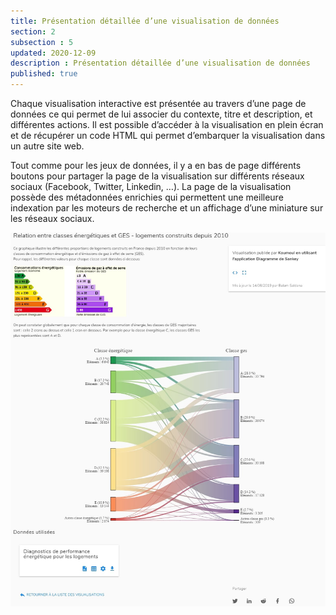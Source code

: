 ```yaml
---
title: Présentation détaillée d’une visualisation de données
section: 2
subsection : 5
updated: 2020-12-09
description : Présentation détaillée d’une visualisation de données
published: true
---
```

Chaque visualisation interactive est présentée au travers d’une page de données ce qui permet de lui associer du contexte, titre et description, et différentes actions. Il est possible d’accéder à la visualisation en plein écran et de récupérer un code HTML qui permet d’embarquer la visualisation dans un autre site web.

Tout comme pour les jeux de données, il y a en bas de page différents boutons pour partager la page de la visualisation sur différents réseaux sociaux (Facebook, Twitter, Linkedin, …). La page de la visualisation possède des métadonnées enrichies qui permettent une meilleure indexation par les moteurs de recherche et un affichage d’une miniature sur les réseaux sociaux.

<img src="../../static/images/functional-presentation/detail-visualisation.jpg" alt="Catalogue de données"></img>
